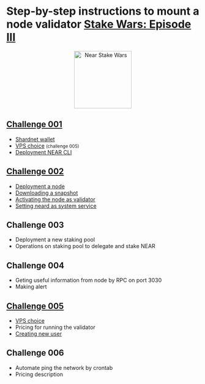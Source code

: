 # Step-by-step instructions to mount a node validator [Stake Wars: Episode III](https://github.com/near/stakewars-iii)

<p align="center">
	<a href='https://github.com/near/stakewars-iii'>
		<img src="https://near.org/wp-content/uploads/2022/06/stakewars3_logo_drk2-1.svg" alt="Near Stake Wars" width="150">
	</a>
</p>

## [Challenge 001](./content/challenge_001.md)

- [Shardnet wallet](./content/challenge_001.md#shardnet-wallet)
- [VPS choice](./content/challenge_001.md#vps-choice) <small>(challenge 005)</small>
- [Deployment NEAR CLI](./content/challenge_001.md#Deployment-NEAR-CLI)

## [Challenge 002](./content/challenge_002.md)

- [Deployment a node](./content/challenge_002.md#deployment-a-node)
- [Downloading a snapshot](./content/challenge_002.md#downloading-a-snapshot)
- [Activating the node as validator](./content/challenge_002.md#activating-the-node-as-validator)
- [Setting neard as system service](./content/challenge_002.md#setting-neard-as-system-service)

## Challenge 003

- Deployment a new staking pool
- Operations on staking pool to delegate and stake NEAR

## Challenge 004

- Geting useful information from node by RPC on port 3030
- Making alert

## [Challenge 005](./content/challenge_005.md)

- [VPS choice](./content/challenge_005.md#vps-choice)
- Pricing for running the validator
- [Creating new user](./content/challenge_005.md#creating-new-user)

## Challenge 006

- Automate ping the network by crontab
- Pricing description
